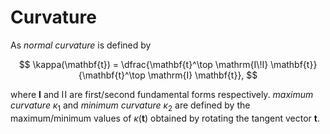 # Curvature

As _normal curvature_ is defined by

$$
  \kappa(\mathbf{t}) = \dfrac{\mathbf{t}^\top \mathrm{I\!I} \mathbf{t}}{\mathbf{t}^\top \mathrm{I} \mathbf{t}},
$$

where $\mathbf{I}$ and $\mathrm{I\!I}$ are first/second fundamental forms
respectively. _maximum curvature_ $\kappa_1$ and _minimum curvature_ $\kappa_2$
are defined by the maximum/minimum values of $\kappa(\mathbf{t})$ obtained by
rotating the tangent vector $\mathbf{t}$.
